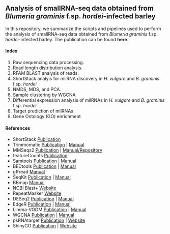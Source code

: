 ## Analysis of smallRNA-seq data obtained from *Blumeria graminis* f.sp. *hordei*-infected barley

In this repository, we summarize the scripts and pipelines used to perform the analysis of smallRNA-seq data obtained from *Blumeria graminis* f.sp. *hordei*-infected barley. The publication can be found **here**.

#### Index

01. Raw sequencing data processing.
02. Read length distribution analysis.
03. RFAM BLAST analysis of reads. 
04. ShortStack analyis for milRNA discovery in *H. vulgare* and *B. graminis* f.sp. *hordei*
05. NMDS, MDS, and PCA.
06. Sample clustering by WGCNA
07. Differential expression analysis of milRNAs in *H. vulgare* and *B. graminis* f.sp. *hordei*
08. Target prediction of milRNAs
09. Gene Ontology (GO) enrichment

#### References

- ShortStack [Publication](https://doi.org/10.1534/g3.116.030452)
- Trimmomatic [Publication](https://doi.org/10.1093/bioinformatics/btu170) | [Manual](http://www.usadellab.org/cms/uploads/supplementary/Trimmomatic/TrimmomaticManual_V0.32.pdf)
- MMSeqs2 [Publication](https://doi.org/10.1038/nbt.3988) | [Manual/Repository](https://github.com/soedinglab/mmseqs2)
- featureCounts [Publication](https://doi.org/10.1093/bioinformatics/btt656)
- Samtools [Publication](https://academic.oup.com/bioinformatics/article/25/16/2078/204688) | [Manual](http://www.htslib.org/doc/)
- BEDtools [Publication](https://academic.oup.com/bioinformatics/article-lookup/doi/10.1093/bioinformatics/btq033) | [Manual](https://bedtools.readthedocs.io/en/latest/)
- gffread [Manual](http://ccb.jhu.edu/software/stringtie/gff.shtml)
- SeqKit [Publication](https://doi.org/10.1371/journal.pone.0163962) | [Manual](https://bioinf.shenwei.me/seqkit/usage/)
- BBmap [Manual](https://jgi.doe.gov/data-and-tools/software-tools/bbtools/)
- NCBI Blast+ [Website](https://www.ncbi.nlm.nih.gov/books/NBK279690/)
- RepeatMasker [Website](http://www.repeatmasker.org)
- DESeq2 [Publication](https://doi.org/10.1186/s13059-014-0550-8) | [Manual](https://bioconductor.org/packages/devel/bioc/manuals/DESeq2/man/DESeq2.pdf)
- EdgeR [Publication](https://dx.doi.org/10.1093/bioinformatics/btp616) | [Manual](https://bioconductor.org/packages/release/bioc/vignettes/edgeR/inst/doc/edgeRUsersGuide.pdf)
- Limma-VOOM [Publication](https://doi.org/10.1186/gb-2014-15-2-r29) | [Manual](https://rdrr.io/bioc/limma/man/voom.html)
- WGCNA [Publication](https://doi.org/10.1186/1471-2105-9-559) | [Manual](https://horvath.genetics.ucla.edu/html/CoexpressionNetwork/Rpackages/WGCNA/)
- psRNAtarget [Publication](https://doi.org/10.1093/nar/gkr319) | [Website](https://www.zhaolab.org/psRNATarget/)
- ShinyGO [Publication](https://doi.org/10.1093/bioinformatics/btz931) | [Website](http://bioinformatics.sdstate.edu/go/)
